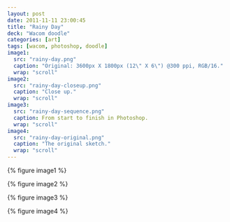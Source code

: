 ```yaml
---
layout: post
date: 2011-11-11 23:00:45
title: "Rainy Day"
deck: "Wacom doodle"
categories: [art]
tags: [wacom, photoshop, doodle]
image1:
  src: "rainy-day.png"
  caption: "Original: 3600px X 1800px (12\" X 6\") @300 ppi, RGB/16."
  wrap: "scroll"
image2:
  src: "rainy-day-closeup.png"
  caption: "Close up."
  wrap: "scroll"
image3:
  src: "rainy-day-sequence.png"
  caption: From start to finish in Photoshop.
  wrap: "scroll"
image4:
  src: "rainy-day-original.png"
  caption: "The original sketch."
  wrap: "scroll"
---
```


{% figure image1 %}

{% figure image2 %}

{% figure image3 %}

{% figure image4 %}
